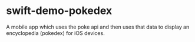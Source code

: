 # swift-demo-pokedex

A mobile app which uses the poke api and then uses that data to display an encyclopedia (pokedex) for iOS devices.
